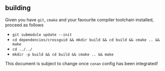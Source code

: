 building
--------

Given you have `git`, `cmake` and your favourite compiler toolchain installed, proceed as follows

- `git submodule update --init`
- `cd dependencies/crossguid && mkdir build && cd build && cmake .. && make`
- `cd ../../`
- `mkdir -p build && cd build && cmake .. && make`

This document is subject to change once `conan` config has been integrated!


